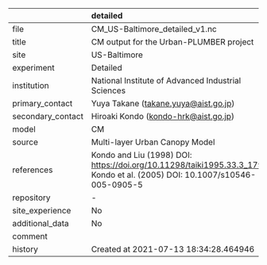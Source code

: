 |                   | detailed                                                                                                                  |
|:------------------|:--------------------------------------------------------------------------------------------------------------------------|
| file              | CM_US-Baltimore_detailed_v1.nc                                                                                            |
| title             | CM output for the Urban-PLUMBER project                                                                                   |
| site              | US-Baltimore                                                                                                              |
| experiment        | Detailed                                                                                                                  |
| institution       | National Institute of Advanced Industrial Sciences                                                                        |
| primary_contact   | Yuya Takane (takane.yuya@aist.go.jp)                                                                                      |
| secondary_contact | Hiroaki Kondo (kondo-hrk@aist.go.jp)                                                                                      |
| model             | CM                                                                                                                        |
| source            | Multi-layer Urban Canopy Model                                                                                            |
| references        | Kondo and Liu (1998) DOI: https://doi.org/10.11298/taiki1995.33.3_179, Kondo et al. (2005) DOI: 10.1007/s10546-005-0905-5 |
| repository        | -                                                                                                                         |
| site_experience   | No                                                                                                                        |
| additional_data   | No                                                                                                                        |
| comment           |                                                                                                                           |
| history           | Created at 2021-07-13 18:34:28.464946                                                                                     |
